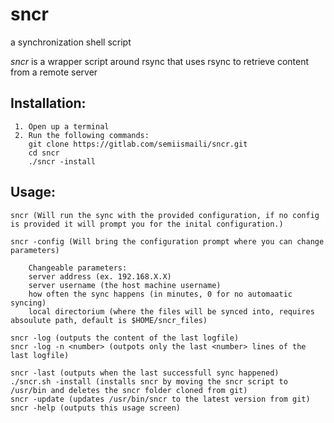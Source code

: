 # sncr
a synchronization shell script

*sncr* is a wrapper script around rsync that uses rsync to retrieve content from a remote server

Installation:
-
     1. Open up a terminal 
     2. Run the following commands:
        git clone https://gitlab.com/semiismaili/sncr.git
        cd sncr
        ./sncr -install
Usage:
-
    sncr (Will run the sync with the provided configuration, if no config is provided it will prompt you for the inital configuration.)
    
    sncr -config (Will bring the configuration prompt where you can change parameters)
    
        Changeable parameters:
        server address (ex. 192.168.X.X)
        server username (the host machine username)
        how often the sync happens (in minutes, 0 for no automaatic syncing)
        local directorium (where the files will be synced into, requires absoulute path, default is $HOME/sncr_files)
        
    sncr -log (outputs the content of the last logfile)
    sncr -log -n <number> (outpots only the last <number> lines of the last logfile)
    
    sncr -last (outputs when the last successfull sync happened)
    ./sncr.sh -install (installs sncr by moving the sncr script to /usr/bin and deletes the sncr folder cloned from git)
    sncr -update (updates /usr/bin/sncr to the latest version from git)
    sncr -help (outputs this usage screen)